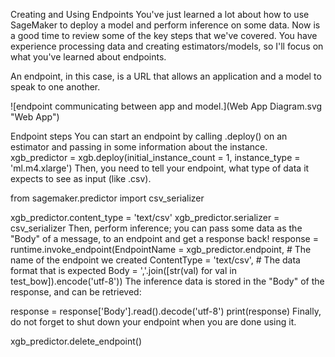Creating and Using Endpoints
You've just learned a lot about how to use SageMaker to deploy a model and perform inference on some data. Now is a good time to review some of the key steps that we've covered. You have experience processing data and creating estimators/models, so I'll focus on what you've learned about endpoints.

An endpoint, in this case, is a URL that allows an application and a model to speak to one another.

![endpoint communicating between app and model.](Web App Diagram.svg "Web App")

Endpoint steps
You can start an endpoint by calling .deploy() on an estimator and passing in some information about the instance.
  xgb_predictor = xgb.deploy(initial_instance_count = 1, instance_type = 'ml.m4.xlarge')
Then, you need to tell your endpoint, what type of data it expects to see as input (like .csv).

  from sagemaker.predictor import csv_serializer

  xgb_predictor.content_type = 'text/csv'
  xgb_predictor.serializer = csv_serializer
Then, perform inference; you can pass some data as the "Body" of a message, to an endpoint and get a response back!
  response = runtime.invoke_endpoint(EndpointName = xgb_predictor.endpoint,   # The name of the endpoint we created
                                         ContentType = 'text/csv',                     # The data format that is expected
                                         Body = ','.join([str(val) for val in test_bow]).encode('utf-8'))
The inference data is stored in the "Body" of the response, and can be retrieved:

  response = response['Body'].read().decode('utf-8')
  print(response)
Finally, do not forget to shut down your endpoint when you are done using it.

  xgb_predictor.delete_endpoint()
